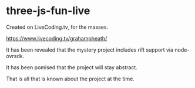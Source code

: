# three-js-fun-live

Created on LiveCoding.tv, for the masses.

https://www.livecoding.tv/grahampheath/

It has been revealed that the mystery project includes rift support via node-ovrsdk.

It has been pomised that the project will stay abstract.

That is all that is known about the project at the time.

